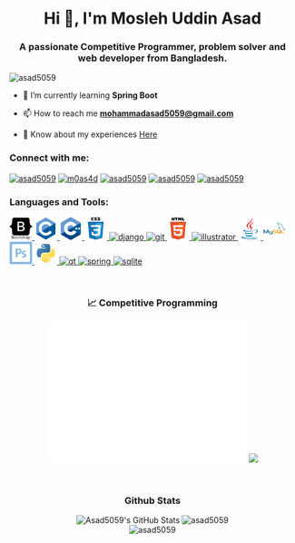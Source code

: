 <h1 align="center">Hi 👋, I'm Mosleh Uddin Asad</h1>
<h3 align="center">A passionate Competitive Programmer, problem solver and web developer from Bangladesh.</h3>

<p align="left"> <img src="https://komarev.com/ghpvc/?username=asad5059&label=Profile%20views&color=0e75b6&style=flat" alt="asad5059" /> </p>

- 🌱 I’m currently learning **Spring Boot**

- 📫 How to reach me **mohammadasad5059@gmail.com**

- 📄 Know about my experiences [Here](https://drive.google.com/file/d/1DnV30wWCCz7AAjcnTbRB_t5vZ1spVtsk/view?usp=sharing)

<h3 align="left">Connect with me:</h3>
<p align="left">
<a href="https://linkedin.com/in/asad5059" target="blank"><img align="center" src="https://raw.githubusercontent.com/rahuldkjain/github-profile-readme-generator/master/src/images/icons/Social/linked-in-alt.svg" alt="asad5059" height="30" width="40" /></a>
<a href="https://fb.com/m0as4d" target="blank"><img align="center" src="https://raw.githubusercontent.com/rahuldkjain/github-profile-readme-generator/master/src/images/icons/Social/facebook.svg" alt="m0as4d" height="30" width="40" /></a>
<a href="https://www.codechef.com/users/asad5059" target="blank"><img align="center" src="https://cdn.jsdelivr.net/npm/simple-icons@3.1.0/icons/codechef.svg" alt="asad5059" height="30" width="40" /></a>
<a href="https://codeforces.com/profile/asad5059" target="blank"><img align="center" src="https://raw.githubusercontent.com/rahuldkjain/github-profile-readme-generator/master/src/images/icons/Social/codeforces.svg" alt="asad5059" height="30" width="40" /></a>
<a href="https://www.leetcode.com/asad5059" target="blank"><img align="center" src="https://raw.githubusercontent.com/rahuldkjain/github-profile-readme-generator/master/src/images/icons/Social/leet-code.svg" alt="asad5059" height="30" width="40" /></a>
</p>

<h3 align="left">Languages and Tools:</h3>
<p align="left"> <a href="https://getbootstrap.com" target="_blank" rel="noreferrer"> <img src="https://raw.githubusercontent.com/devicons/devicon/master/icons/bootstrap/bootstrap-plain-wordmark.svg" alt="bootstrap" width="40" height="40"/> </a> <a href="https://www.cprogramming.com/" target="_blank" rel="noreferrer"> <img src="https://raw.githubusercontent.com/devicons/devicon/master/icons/c/c-original.svg" alt="c" width="40" height="40"/> </a> <a href="https://www.w3schools.com/cpp/" target="_blank" rel="noreferrer"> <img src="https://raw.githubusercontent.com/devicons/devicon/master/icons/cplusplus/cplusplus-original.svg" alt="cplusplus" width="40" height="40"/> </a> <a href="https://www.w3schools.com/css/" target="_blank" rel="noreferrer"> <img src="https://raw.githubusercontent.com/devicons/devicon/master/icons/css3/css3-original-wordmark.svg" alt="css3" width="40" height="40"/> </a> <a href="https://www.djangoproject.com/" target="_blank" rel="noreferrer"> <img src="https://cdn.worldvectorlogo.com/logos/django.svg" alt="django" width="40" height="40"/> </a> <a href="https://git-scm.com/" target="_blank" rel="noreferrer"> <img src="https://www.vectorlogo.zone/logos/git-scm/git-scm-icon.svg" alt="git" width="40" height="40"/> </a> <a href="https://www.w3.org/html/" target="_blank" rel="noreferrer"> <img src="https://raw.githubusercontent.com/devicons/devicon/master/icons/html5/html5-original-wordmark.svg" alt="html5" width="40" height="40"/> </a> <a href="https://www.adobe.com/in/products/illustrator.html" target="_blank" rel="noreferrer"> <img src="https://www.vectorlogo.zone/logos/adobe_illustrator/adobe_illustrator-icon.svg" alt="illustrator" width="40" height="40"/> </a> <a href="https://www.java.com" target="_blank" rel="noreferrer"> <img src="https://raw.githubusercontent.com/devicons/devicon/master/icons/java/java-original.svg" alt="java" width="40" height="40"/> </a> <a href="https://www.mysql.com/" target="_blank" rel="noreferrer"> <img src="https://raw.githubusercontent.com/devicons/devicon/master/icons/mysql/mysql-original-wordmark.svg" alt="mysql" width="40" height="40"/> </a> <a href="https://www.photoshop.com/en" target="_blank" rel="noreferrer"> <img src="https://raw.githubusercontent.com/devicons/devicon/master/icons/photoshop/photoshop-line.svg" alt="photoshop" width="40" height="40"/> </a> <a href="https://www.python.org" target="_blank" rel="noreferrer"> <img src="https://raw.githubusercontent.com/devicons/devicon/master/icons/python/python-original.svg" alt="python" width="40" height="40"/> </a> <a href="https://www.qt.io/" target="_blank" rel="noreferrer"> <img src="https://upload.wikimedia.org/wikipedia/commons/0/0b/Qt_logo_2016.svg" alt="qt" width="40" height="40"/> </a> <a href="https://spring.io/" target="_blank" rel="noreferrer"> <img src="https://www.vectorlogo.zone/logos/springio/springio-icon.svg" alt="spring" width="40" height="40"/> </a> <a href="https://www.sqlite.org/" target="_blank" rel="noreferrer"> <img src="https://www.vectorlogo.zone/logos/sqlite/sqlite-icon.svg" alt="sqlite" width="40" height="40"/> </a> </p>
<br>
<h3 align="center">&#128200; Competitive Programming</h3>
<p align="center">
<img height="250em" src="https://raw.githubusercontent.com/asad5059/cf-stats/main/output/light_card.svg" />
<img height="250em" src="https://leetcard.jacoblin.cool/asad5059?theme=light&font=Karma&ext=contest" />
</p>
<br>
<h3 align="center">Github Stats</h3>
<p align="center">
<img height="170em" alt="Asad5059's GitHub Stats" src="https://github-readme-stats.vercel.app/api?username=asad5059" />
<!-- <img src="https://github-readme-stats.vercel.app/api?username=asad5059&show_icons=true&count_private=true&theme=dark" alt="Asad5059" /> -->
<img height="170em" src="https://github-readme-stats.vercel.app/api/top-langs?username=asad5059&show_icons=true&locale=en&layout=compact" alt="asad5059" />
<br />
<img height="170em" src="https://github-readme-streak-stats.herokuapp.com/?user=asad5059" alt="asad5059" />

</p>
